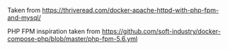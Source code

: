 Taken from
https://thriveread.com/docker-apache-httpd-with-php-fpm-and-mysql/

PHP FPM inspiration taken from
https://github.com/soft-industry/docker-compose-php/blob/master/php-fpm-5.6.yml
